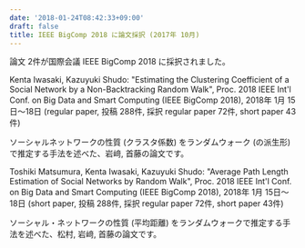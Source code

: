 ```yaml
---
date: '2018-01-24T08:42:33+09:00'
draft: false
title: IEEE BigComp 2018 に論文採択 (2017年 10月)
---
```


論文 2件が国際会議 IEEE BigComp 2018 に採択されました。

Kenta Iwasaki, Kazuyuki Shudo: "Estimating the Clustering Coefficient of a Social Network by a Non-Backtracking Random Walk", Proc. 2018 IEEE Int'l Conf. on Big Data and Smart Computing (IEEE BigComp 2018), 2018年 1月 15日～18日 (regular paper, 投稿 288件, 採択 regular paper 72件, short paper 43件)

ソーシャルネットワークの性質 (クラスタ係数) をランダムウォーク (の派生形) で推定する手法を述べた、岩﨑, 首藤の論文です。

Toshiki Matsumura, Kenta Iwasaki, Kazuyuki Shudo: "Average Path Length Estimation of Social Networks by Random Walk", Proc. 2018 IEEE Int'l Conf. on Big Data and Smart Computing (IEEE BigComp 2018), 2018年 1月 15日～18日 (short paper, 投稿 288件, 採択 regular paper 72件, short paper 43件)

ソーシャル・ネットワークの性質 (平均距離) をランダムウォークで推定する手法を述べた、松村, 岩﨑, 首藤の論文です。
